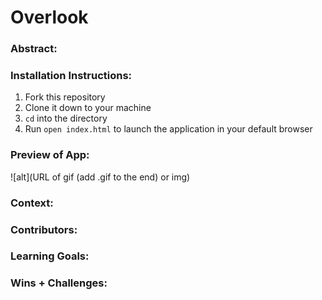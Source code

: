 # Overlook

### Abstract:
[//]: <> (Briefly describe what you built and its features. What problem is the app solving? How does this application solve that problem?)

### Installation Instructions:
[//]: <> (What steps does a person have to take to get your app cloned down and running?)
1. Fork this repository
2. Clone it down to your machine
3. `cd` into the directory
4. Run `open index.html` to launch the application in your default browser

### Preview of App:
[//]: <> (Provide ONE gif or screenshot of your application - choose the "coolest" piece of functionality to show off.)
![alt](URL of gif (add .gif to the end) or img)

### Context:
[//]: <> (Give some context for the project here. How long did you have to work on it? How far into the Turing program are you?)


### Contributors:
[//]: <> (Who worked on this application? Link to their GitHubs.)


### Learning Goals:
[//]: <> (What were the learning goals of this project? What tech did you work with?)


### Wins + Challenges:
[//]: <> (What are 2-3 wins you have from this project? What were some challenges you faced - and how did you get over them?)
